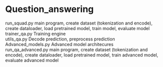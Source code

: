 # Question_answering
run_squad.py	main program, create dataset (tokenization and encode), create dataloader, load pretrained model, train model, evaluate model		
trainer_qa.py	Training engine		
utils_qa.py	Decode prediction, preprocess prediction		
Advanced_models.py	Advanced model architecures		
run_qa_advanced.py	main program, create dataset (tokenization and encode), create dataloader, load pretrained model, train advanced model, evaluate advanced model		